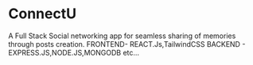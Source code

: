 # ConnectU
A Full Stack Social networking app for seamless sharing of memories through posts creation.
FRONTEND- REACT.Js,TailwindCSS
BACKEND - EXPRESS.JS,NODE.JS,MONGODB etc...
